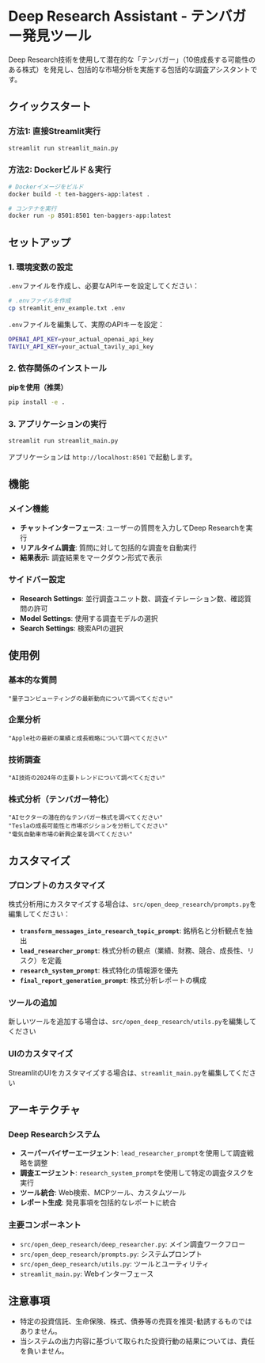 # Deep Research Assistant - テンバガー発見ツール

Deep Research技術を使用して潜在的な「テンバガー」（10倍成長する可能性のある株式）を発見し、包括的な市場分析を実施する包括的な調査アシスタントです。

## クイックスタート

### 方法1: 直接Streamlit実行
```bash
streamlit run streamlit_main.py
```

### 方法2: Dockerビルド＆実行
```bash
# Dockerイメージをビルド
docker build -t ten-baggers-app:latest .

# コンテナを実行
docker run -p 8501:8501 ten-baggers-app:latest
```

## セットアップ

### 1. 環境変数の設定

`.env`ファイルを作成し、必要なAPIキーを設定してください：

```bash
# .envファイルを作成
cp streamlit_env_example.txt .env
```

`.env`ファイルを編集して、実際のAPIキーを設定：

```bash
OPENAI_API_KEY=your_actual_openai_api_key
TAVILY_API_KEY=your_actual_tavily_api_key
```

### 2. 依存関係のインストール

**pipを使用（推奨）**
```bash
pip install -e .
```

### 3. アプリケーションの実行

```bash
streamlit run streamlit_main.py
```

アプリケーションは `http://localhost:8501` で起動します。

## 機能

### メイン機能
- **チャットインターフェース**: ユーザーの質問を入力してDeep Researchを実行
- **リアルタイム調査**: 質問に対して包括的な調査を自動実行
- **結果表示**: 調査結果をマークダウン形式で表示

### サイドバー設定
- **Research Settings**: 並行調査ユニット数、調査イテレーション数、確認質問の許可
- **Model Settings**: 使用する調査モデルの選択
- **Search Settings**: 検索APIの選択

## 使用例

### 基本的な質問
```
"量子コンピューティングの最新動向について調べてください"
```

### 企業分析
```
"Apple社の最新の業績と成長戦略について調べてください"
```

### 技術調査
```
"AI技術の2024年の主要トレンドについて調べてください"
```

### 株式分析（テンバガー特化）
```
"AIセクターの潜在的なテンバガー株式を調べてください"
"Teslaの成長可能性と市場ポジションを分析してください"
"電気自動車市場の新興企業を調べてください"
```

## カスタマイズ

### プロンプトのカスタマイズ
株式分析用にカスタマイズする場合は、`src/open_deep_research/prompts.py`を編集してください：

- **`transform_messages_into_research_topic_prompt`**: 銘柄名と分析観点を抽出
- **`lead_researcher_prompt`**: 株式分析の観点（業績、財務、競合、成長性、リスク）を定義
- **`research_system_prompt`**: 株式特化の情報源を優先
- **`final_report_generation_prompt`**: 株式分析レポートの構成

### ツールの追加
新しいツールを追加する場合は、`src/open_deep_research/utils.py`を編集してください

### UIのカスタマイズ
StreamlitのUIをカスタマイズする場合は、`streamlit_main.py`を編集してください

## アーキテクチャ

### Deep Researchシステム
- **スーパーバイザーエージェント**: `lead_researcher_prompt`を使用して調査戦略を調整
- **調査エージェント**: `research_system_prompt`を使用して特定の調査タスクを実行
- **ツール統合**: Web検索、MCPツール、カスタムツール
- **レポート生成**: 発見事項を包括的なレポートに統合

### 主要コンポーネント
- `src/open_deep_research/deep_researcher.py`: メイン調査ワークフロー
- `src/open_deep_research/prompts.py`: システムプロンプト
- `src/open_deep_research/utils.py`: ツールとユーティリティ
- `streamlit_main.py`: Webインターフェース

## 注意事項
- 特定の投資信託、生命保険、株式、債券等の売買を推奨･勧誘するものではありません。
- 当システムの出力内容に基づいて取られた投資行動の結果については、責任を負いません。